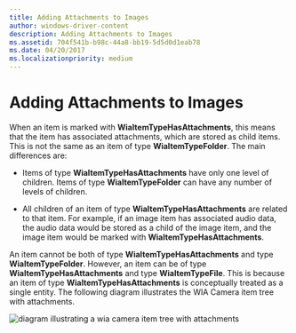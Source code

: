 ```yaml
---
title: Adding Attachments to Images
author: windows-driver-content
description: Adding Attachments to Images
ms.assetid: 704f541b-b98c-44a8-bb19-5d5d0d1eab78
ms.date: 04/20/2017
ms.localizationpriority: medium
---
```


# Adding Attachments to Images





When an item is marked with **WiaItemTypeHasAttachments**, this means that the item has associated attachments, which are stored as child items. This is not the same as an item of type **WiaItemTypeFolder**. The main differences are:

-   Items of type **WiaItemTypeHasAttachments** have only one level of children. Items of type **WiaItemTypeFolder** can have any number of levels of children.

-   All children of an item of type **WiaItemTypeHasAttachments** are related to that item. For example, if an image item has associated audio data, the audio data would be stored as a child of the image item, and the image item would be marked with **WiaItemTypeHasAttachments**.

An item cannot be both of type **WiaItemTypeHasAttachments** and type **WiaItemTypeFolder**. However, an item can be of type **WiaItemTypeHasAttachments** and type **WiaItemTypeFile**. This is because an item of type **WiaItemTypeHasAttachments** is conceptually treated as a single entity. The following diagram illustrates the WIA Camera item tree with attachments.

![diagram illustrating a wia camera item tree with attachments](images/camera-tree-attachments.png)

 

 




